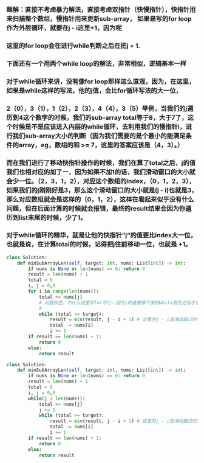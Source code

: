 ### 题解：直接不考虑暴力解法，直接考虑双指针（快慢指针），快指针用来扫描整个数组，慢指针用来更新sub-array， 如果是写的for loop作为外层循环，就要在j - i这里+1，因为呢
### 这里的for loop会在进行while判断之后在把j + 1.

### 下面还有一个用两个while loop的解法，非常相似，逻辑基本一样
### 对于while循环来讲，没有像for loop那样这么直观，因为，在这里，如果是while这样的写法，他的j值，会比for循环写法的大一位，
### 2（0），3（1），1（2），2（3），4（4），3（5）举例，当我们的j遍历到4这个数字的时候，我们的sub-array total等于8，大于7了，这个时候是不是应该进入内层的while循环，去利用我们的慢指针i，进行我们sub-array大小的判断（因为我们需要的是个最小的能满足条件的array，eg，数组的和 >= 7，这里的答案应该是（4，3）。）
### 而在我们进行了移动快指针操作的时候，我们在算了total之后，j的值我们也相对应的加了一，因为如果不加1的话，我们滑动窗口的大小就会少一位。（2，3，1，2），对应这个数组的index，（0，1，2，3），如果我们的j刚刚好是3，那么这个滑动窗口的大小就是(j - i)也就是3，那么对应数组就会是这样的（0，1，2），这样在看起来似乎没有什么问题，但在后面计算的时候就会报错，最终的result结果会因为你遍历到list末尾的时候，少了1。
### 对于while循环的精华，就是让他的快指针”j“的值要比index大一位，也就是说，在计算total的时候，记得把j往前移动一位，也就是 +1。
```py
class Solution:
    def minSubArrayLen(self, target: int, nums: List[int]) -> int:
        if nums is None or len(nums) == 0: return 0
        result = len(nums) + 1
        total = 0
        i, j = 0,0
        for i in range(len(nums)):
            total += nums[j]
            # 问题所在，为什么这里写for不行，因为j的值要等下面的while跑完之后才会➕1，然而加1过后，total
            # 
            while (total >= target):
                result = min(result, j - i + 1) # 这里的j - i是滑动窗口的大小
                total -= nums[i]
                i += 1
        if result == len(nums) + 1:
            return 0
        else:
            return result

class Solution:
    def minSubArrayLen(self, target: int, nums: List[int]) -> int:
        if nums is None or len(nums) == 0: return 0
        result = len(nums) + 1
        total = 0
        i, j = 0,0
        while(j < len(nums)):
            total += nums[j]
            j += 1
            while (total >= target):
                result = min(result, j - i + 1) # 这里的j - i是滑动窗口的大小
                total -= nums[i]
                i += 1
        if result == len(nums) + 1:
            return 0
        else:
            return result

```
